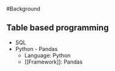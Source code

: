 #Background

## Table based programming
- SQL
- Python - Pandas
	- Language: Python
	- [[Framework]]: Pandas